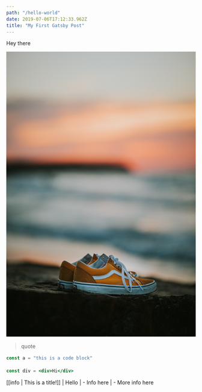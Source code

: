 ```yaml
---
path: "/hello-world"
date: 2019-07-06T17:12:33.962Z
title: "My First Gatsby Post"
---
```


Hey there

![stock photo](./stock-photo.jpg)

> quote

```jsx
const a = "this is a code block"

const div = <div>Hi</div>
```

[[info | This is a title!]]
| Hello
| - Info here
| - More info here
